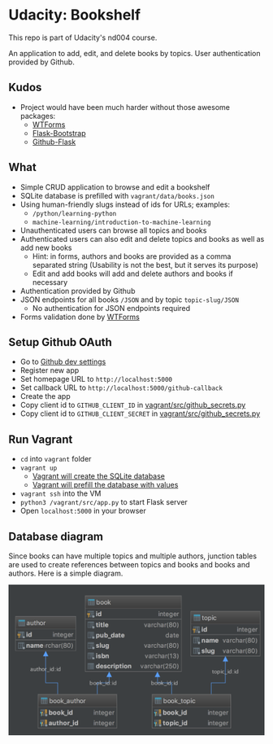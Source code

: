 # Udacity: Bookshelf

This repo is part of Udacity's nd004 course.

An application to add, edit, and delete books by topics. User authentication
provided by Github.

## Kudos

- Project would have been much harder without those awesome packages:
    - [WTForms](https://github.com/wtforms/wtforms/)
    - [Flask-Bootstrap](https://github.com/mbr/flask-bootstrap)
    - [Github-Flask](https://github.com/cenkalti/github-flask)

## What

- Simple CRUD application to browse and edit a bookshelf
- SQLite database is prefilled with `vagrant/data/books.json`
- Using human-friendly slugs instead of ids for URLs; examples:
    - `/python/learning-python`
    - `machine-learning/introduction-to-machine-learning`
- Unauthenticated users can browse all topics and books
- Authenticated users can also edit and delete topics and books as well as add
new books
    - Hint: in forms, authors and books are provided as a comma separated
    string (Usability is not the best, but it serves its purpose)
    - Edit and add books will add and delete authors and books if necessary
- Authentication provided by Github
- JSON endpoints for all books `/JSON` and by topic `topic-slug/JSON`
    - No authentication for JSON endpoints required
- Forms validation done by [WTForms](https://github.com/wtforms/wtforms/)

## Setup Github OAuth

- Go to [Github dev settings](https://github.com/settings/developers)
- Register new app
- Set homepage URL to `http://localhost:5000`
- Set callback URL to `http://localhost:5000/github-callback`
- Create the app
- Copy client id to `GITHUB_CLIENT_ID` in [vagrant/src/github_secrets.py](vagrant/src/github_secrets.py#L12)
- Copy client id to `GITHUB_CLIENT_SECRET` in [vagrant/src/github_secrets.py](vagrant/src/github_secrets.py#L13)

## Run Vagrant

- `cd` into `vagrant` folder
- `vagrant up`
    - [Vagrant will create the SQLite database](vagrant/Vagrantfile#L21)
    - [Vagrant will prefill the database with values](vagrant/Vagrantfile#L22)
- `vagrant ssh` into the VM
- `python3 /vagrant/src/app.py` to start Flask server
- Open `localhost:5000` in your browser

## Database diagram

Since books can have multiple topics and multiple authors, junction tables are
used to create references between topics and books and books and authors. Here
is a simple diagram.

![Bookshelf database diagram](db_diagram.png)

